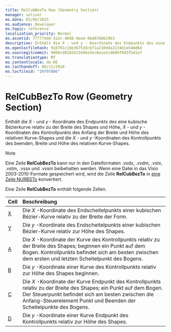```yaml
---
title: RelCubBezTo Row (Geometry Section)
manager: soliver
ms.date: 03/09/2015
ms.audience: Developer
ms.topic: reference
localization_priority: Normal
ms.assetid: 77777dd4-5a2c-4048-9ea4-9bd876862963
description: Enthält die X - und y - Koordinate des Endpunkts des eine kubische Bézierkurve relativ zu der Breite des Shapes und Höhe, X - und y - Koordinate des Kontrollpunkts des Beginns der Kurve relative Breite des Shapes und Höhe und die X- und y-Koordinaten des das Steuerelement l Kontrollpunkt des beenden, Breite und Höhe des relativen Kurve-Shapes.
ms.openlocfilehash: 918701c19e36753dcbf1a210dda2234d1e540d6d
ms.sourcegitcommit: 9d60cd82b5413446e5bc8ace2cd689f683fb41a7
ms.translationtype: MT
ms.contentlocale: de-DE
ms.lasthandoff: 06/11/2018
ms.locfileid: "19797806"
---
```

# <a name="relcubbezto-row-geometry-section"></a>RelCubBezTo Row (Geometry Section)

Enthält die *X* - und *y* - Koordinate des Endpunkts des eine kubische Bézierkurve relativ zu der Breite des Shapes und Höhe, *X* - und *y* -Koordinaten des Kontrollpunkts des Anfang der Breite und Höhe des relativen Kurve-Shapes und die *X* - und *y* -Koordinaten des Kontrollpunkts des beenden, Breite und Höhe des relativen Kurve-Shapes. 
  
> [!NOTE]
> Eine Zeile **RelCubBezTo** kann nur in den Dateiformaten .vsdx, .vsdm, .vstx, .vstm, .vssx und .vssm beibehalten werden. Wenn eine Datei in das Visio 2003-2010-Formate gespeichert wird, wird die Zeile **RelCubBezTo** in [eine Zeile NURBSTo](nurbsto-row-geometry-section.md) konvertiert. 
  
Eine Zeile **RelCubBezTo** enthält folgende Zellen. 
  
|**Cell**|**Beschreibung**|
|:-----|:-----|
|[X](x-cell-geometry-section.md) <br/> |Die *X* -Koordinate des Endscheitelpunkts einer kubischen Bézier-Kurve relativ zu der Breite der Form.  <br/> |
|[Y](y-cell-geometry-section.md) <br/> |Die *y* -Koordinate des Endscheitelpunkts einer kubischen Bézier-Kurve relativ zur Höhe des Shapes.  <br/> |
|[A](a-cell-geometry-section.md) <br/> |Die *X* -Koordinate der Kurve des Kontrollpunkts relativ zu der Breite des Shapes; beginnen ein Punkt auf dem Bogen. Kontrollpunkts befindet sich am besten zwischen dem ersten und letzten Scheitelpunkt des Bogens.  <br/> |
|[B](b-cell-geometry-section.md) <br/> |Die *y* -Koordinate einer Kurve des Kontrollpunkts relativ zur Höhe des Shapes beginnen.  <br/> |
|[C](c-cell-geometry-section.md) <br/> |Die *X* -Koordinate der Kurve Endpunkt des Kontrollpunkts relativ zu der Breite des Shapes; ein Punkt auf dem Bogen. Der Steuerpunkt befindet sich am besten zwischen die Anfang-Steuerelement Punkt und Beenden der Scheitelpunkte des Bogens.  <br/> |
|[D](d-cell-geometry-section.md) <br/> |Die *y* -Koordinate einer Kurve Endpunkt des Kontrollpunkts relativ zur Höhe des Shapes.  <br/> |
   

